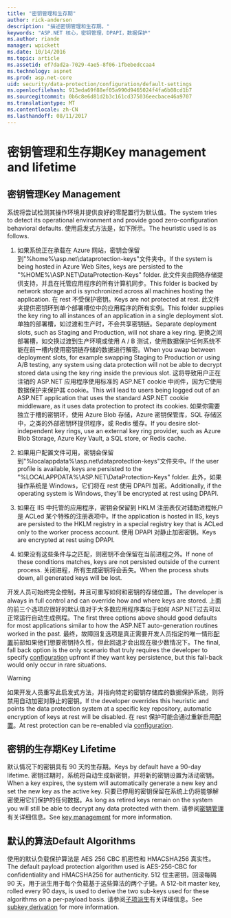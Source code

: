 ```yaml
---
title: "密钥管理和生存期"
author: rick-anderson
description: "描述密钥管理和生存期。"
keywords: "ASP.NET 核心，密钥管理，DPAPI，数据保护"
ms.author: riande
manager: wpickett
ms.date: 10/14/2016
ms.topic: article
ms.assetid: ef7dad2a-7029-4ae5-8f06-1fbebedccaa4
ms.technology: aspnet
ms.prod: asp.net-core
uid: security/data-protection/configuration/default-settings
ms.openlocfilehash: 913eda69f88ef05a990d9465024f4fa6b08cd1b7
ms.sourcegitcommit: 0b6c8e6d81d2b3c161cd375036eecbace46a9707
ms.translationtype: MT
ms.contentlocale: zh-CN
ms.lasthandoff: 08/11/2017
---
```

# <a name="key-management-and-lifetime"></a><span data-ttu-id="78ab7-104">密钥管理和生存期</span><span class="sxs-lookup"><span data-stu-id="78ab7-104">Key management and lifetime</span></span>

<a name=data-protection-default-settings></a>

## <a name="key-management"></a><span data-ttu-id="78ab7-105">密钥管理</span><span class="sxs-lookup"><span data-stu-id="78ab7-105">Key Management</span></span>

<span data-ttu-id="78ab7-106">系统将尝试检测其操作环境并提供良好的零配置行为默认值。</span><span class="sxs-lookup"><span data-stu-id="78ab7-106">The system tries to detect its operational environment and provide good zero-configuration behavioral defaults.</span></span> <span data-ttu-id="78ab7-107">使用启发式方法是，如下所示。</span><span class="sxs-lookup"><span data-stu-id="78ab7-107">The heuristic used is as follows.</span></span>

1. <span data-ttu-id="78ab7-108">如果系统正在承载在 Azure 网站，密钥会保留到"%home%\asp.net\dataprotection-keys"文件夹中。</span><span class="sxs-lookup"><span data-stu-id="78ab7-108">If the system is being hosted in Azure Web Sites, keys are persisted to the "%HOME%\ASP.NET\DataProtection-Keys" folder.</span></span> <span data-ttu-id="78ab7-109">此文件夹由网络存储提供支持，并且在托管应用程序的所有计算机同步。</span><span class="sxs-lookup"><span data-stu-id="78ab7-109">This folder is backed by network storage and is synchronized across all machines hosting the application.</span></span> <span data-ttu-id="78ab7-110">在 rest 不受保护密钥。</span><span class="sxs-lookup"><span data-stu-id="78ab7-110">Keys are not protected at rest.</span></span> <span data-ttu-id="78ab7-111">此文件夹提供密钥环到单个部署槽位中的应用程序的所有实例。</span><span class="sxs-lookup"><span data-stu-id="78ab7-111">This folder supplies the key ring to all instances of an application in a single deployment slot.</span></span> <span data-ttu-id="78ab7-112">单独的部署槽，如过渡和生产时，不会共享密钥链。</span><span class="sxs-lookup"><span data-stu-id="78ab7-112">Separate deployment slots, such as Staging and Production, will not share a key ring.</span></span> <span data-ttu-id="78ab7-113">更换之间部署槽，如交换过渡到生产环境或使用 A / B 测试，使用数据保护任何系统不能在前一槽内使用密钥链存储的数据进行解密。</span><span class="sxs-lookup"><span data-stu-id="78ab7-113">When you swap between deployment slots, for example swapping Staging to Production or using A/B testing, any system using data protection will not be able to decrypt stored data using the key ring inside the previous slot.</span></span> <span data-ttu-id="78ab7-114">这将导致用户正在注销的 ASP.NET 应用程序使用标准的 ASP.NET cookie 中间件，因为它使用数据保护来保护其 cookie。</span><span class="sxs-lookup"><span data-stu-id="78ab7-114">This will lead to users being logged out of an ASP.NET application that uses the standard ASP.NET cookie middleware, as it uses data protection to protect its cookies.</span></span> <span data-ttu-id="78ab7-115">如果你需要独立于槽的密钥环，使用 Azure Blob 存储，Azure 密钥保管库，SQL 存储区中，之类的外部密钥环提供程序，或 Redis 缓存。</span><span class="sxs-lookup"><span data-stu-id="78ab7-115">If you desire slot-independent key rings, use an external key ring provider, such as Azure Blob Storage, Azure Key Vault, a SQL store, or Redis cache.</span></span>

2. <span data-ttu-id="78ab7-116">如果用户配置文件可用，密钥会保留到"%localappdata%\asp.net\dataprotection-keys"文件夹中。</span><span class="sxs-lookup"><span data-stu-id="78ab7-116">If the user profile is available, keys are persisted to the "%LOCALAPPDATA%\ASP.NET\DataProtection-Keys" folder.</span></span> <span data-ttu-id="78ab7-117">此外，如果操作系统是 Windows，它们将在 rest 使用 DPAPI 加密。</span><span class="sxs-lookup"><span data-stu-id="78ab7-117">Additionally, if the operating system is Windows, they'll be encrypted at rest using DPAPI.</span></span>

3. <span data-ttu-id="78ab7-118">如果在 IIS 中托管的应用程序，密钥会保留到 HKLM 注册表仅对辅助进程帐户是 ACLed 某个特殊的注册表项中。</span><span class="sxs-lookup"><span data-stu-id="78ab7-118">If the application is hosted in IIS, keys are persisted to the HKLM registry in a special registry key that is ACLed only to the worker process account.</span></span> <span data-ttu-id="78ab7-119">使用 DPAPI 对静止加密密钥。</span><span class="sxs-lookup"><span data-stu-id="78ab7-119">Keys are encrypted at rest using DPAPI.</span></span>

4. <span data-ttu-id="78ab7-120">如果没有这些条件与之匹配，则密钥不会保留在当前进程之外。</span><span class="sxs-lookup"><span data-stu-id="78ab7-120">If none of these conditions matches, keys are not persisted outside of the current process.</span></span> <span data-ttu-id="78ab7-121">关闭进程，所有生成密钥将会丢失。</span><span class="sxs-lookup"><span data-stu-id="78ab7-121">When the process shuts down, all generated keys will be lost.</span></span>

<span data-ttu-id="78ab7-122">开发人员可始终完全控制，并且可重写如何和密钥的存储位置。</span><span class="sxs-lookup"><span data-stu-id="78ab7-122">The developer is always in full control and can override how and where keys are stored.</span></span> <span data-ttu-id="78ab7-123">上面的前三个选项应很好的默认值对于大多数应用程序类似于如何 ASP.NET<machineKey>过去可以正常运行自动生成例程。</span><span class="sxs-lookup"><span data-stu-id="78ab7-123">The first three options above should good defaults for most applications similar to how the ASP.NET <machineKey> auto-generation routines worked in the past.</span></span> <span data-ttu-id="78ab7-124">最终，故障回复选项是真正需要开发人员指定的唯一情形[配置](overview.md)前部如果他们想要密钥持久性，但此回退才会出现在极少数情况下。</span><span class="sxs-lookup"><span data-stu-id="78ab7-124">The final, fall back option is the only scenario that truly requires the developer to specify [configuration](overview.md) upfront if they want key persistence, but this fall-back would only occur in rare situations.</span></span>

>[!WARNING]
> <span data-ttu-id="78ab7-125">如果开发人员重写此启发式方法，并指向特定的密钥存储库的数据保护系统，则将禁用自动加密对静止的密钥。</span><span class="sxs-lookup"><span data-stu-id="78ab7-125">If the developer overrides this heuristic and points the data protection system at a specific key repository, automatic encryption of keys at rest will be disabled.</span></span> <span data-ttu-id="78ab7-126">在 rest 保护可能会通过重新启用[配置](overview.md)。</span><span class="sxs-lookup"><span data-stu-id="78ab7-126">At rest protection can be re-enabled via [configuration](overview.md).</span></span>

## <a name="key-lifetime"></a><span data-ttu-id="78ab7-127">密钥的生存期</span><span class="sxs-lookup"><span data-stu-id="78ab7-127">Key Lifetime</span></span>

<span data-ttu-id="78ab7-128">默认情况下的密钥具有 90 天的生存期。</span><span class="sxs-lookup"><span data-stu-id="78ab7-128">Keys by default have a 90-day lifetime.</span></span> <span data-ttu-id="78ab7-129">密钥过期时，系统将自动生成新密钥，并将新的密钥设置为活动密钥。</span><span class="sxs-lookup"><span data-stu-id="78ab7-129">When a key expires, the system will automatically generate a new key and set the new key as the active key.</span></span> <span data-ttu-id="78ab7-130">只要已停用的密钥保留在系统上仍将能够解密使用它们保护的任何数据。</span><span class="sxs-lookup"><span data-stu-id="78ab7-130">As long as retired keys remain on the system you will still be able to decrypt any data protected with them.</span></span> <span data-ttu-id="78ab7-131">请参阅[密钥管理](../implementation/key-management.md#data-protection-implementation-key-management-expiration)有关详细信息。</span><span class="sxs-lookup"><span data-stu-id="78ab7-131">See [key management](../implementation/key-management.md#data-protection-implementation-key-management-expiration) for more information.</span></span>

## <a name="default-algorithms"></a><span data-ttu-id="78ab7-132">默认的算法</span><span class="sxs-lookup"><span data-stu-id="78ab7-132">Default Algorithms</span></span>

<span data-ttu-id="78ab7-133">使用的默认负载保护算法是 AES 256 CBC 机密性和 HMACSHA256 真实性。</span><span class="sxs-lookup"><span data-stu-id="78ab7-133">The default payload protection algorithm used is AES-256-CBC for confidentiality and HMACSHA256 for authenticity.</span></span> <span data-ttu-id="78ab7-134">512 位主密钥，回滚每隔 90 天，用于派生用于每个负载基于这些算法的两个子键。</span><span class="sxs-lookup"><span data-stu-id="78ab7-134">A 512-bit master key, rolled every 90 days, is used to derive the two sub-keys used for these algorithms on a per-payload basis.</span></span> <span data-ttu-id="78ab7-135">请参阅[子项派生](../implementation/subkeyderivation.md#data-protection-implementation-subkey-derivation-aad)有关详细信息。</span><span class="sxs-lookup"><span data-stu-id="78ab7-135">See [subkey derivation](../implementation/subkeyderivation.md#data-protection-implementation-subkey-derivation-aad) for more information.</span></span>

